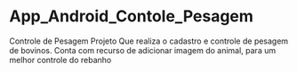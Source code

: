 # App_Android_Contole_Pesagem
Controle de Pesagem
Projeto Que realiza o cadastro e controle de pesagem de bovinos. Conta com recurso de adicionar imagem do animal, para um melhor controle do rebanho
